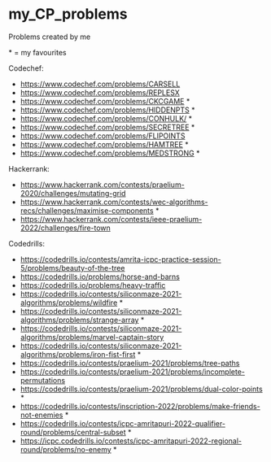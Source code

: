# my_CP_problems
Problems created by me


\* = my favourites

Codechef:
- https://www.codechef.com/problems/CARSELL
- https://www.codechef.com/problems/REPLESX
- https://www.codechef.com/problems/CKCGAME *
- https://www.codechef.com/problems/HIDDENPTS *
- https://www.codechef.com/problems/CONHULK/ *
- https://www.codechef.com/problems/SECRETREE *
- https://www.codechef.com/problems/FLIPOINTS
- https://www.codechef.com/problems/HAMTREE *
- https://www.codechef.com/problems/MEDSTRONG *

Hackerrank: 
- https://www.hackerrank.com/contests/praelium-2020/challenges/mutating-grid
- https://www.hackerrank.com/contests/wec-algorithms-recs/challenges/maximise-components *
- https://www.hackerrank.com/contests/ieee-praelium-2022/challenges/fire-town

Codedrills:
- https://codedrills.io/contests/amrita-icpc-practice-session-5/problems/beauty-of-the-tree
- https://codedrills.io/problems/horse-and-barns
- https://codedrills.io/problems/heavy-traffic
- https://codedrills.io/contests/siliconmaze-2021-algorithms/problems/wildfire *
- https://codedrills.io/contests/siliconmaze-2021-algorithms/problems/strange-array *
- https://codedrills.io/contests/siliconmaze-2021-algorithms/problems/marvel-captain-story
- https://codedrills.io/contests/siliconmaze-2021-algorithms/problems/iron-fist-first *
- https://codedrills.io/contests/praelium-2021/problems/tree-paths 
- https://codedrills.io/contests/praelium-2021/problems/incomplete-permutations
- https://codedrills.io/contests/praelium-2021/problems/dual-color-points *
- https://codedrills.io/contests/inscription-2022/problems/make-friends-not-enemies *
- https://codedrills.io/contests/icpc-amritapuri-2022-qualifier-round/problems/central-subset *
- https://icpc.codedrills.io/contests/icpc-amritapuri-2022-regional-round/problems/no-enemy *
